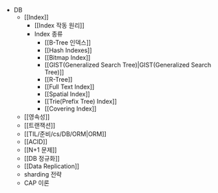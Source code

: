 * DB
	* [[Index]]
		* [[Index 작동 원리]]
		* Index 종류
			* [[B-Tree 인덱스]]
			* [[Hash Indexes]]
			* [[Bitmap Index]]
			* [[GIST(Generalized Search Tree)|GIST(Generalized Search Tree)]]
			* [[R-Tree]]
			* [[Full Text Index]]
			* [[Spatial Index]]
			* [[Trie(Prefix Tree) Index]]
			* [[Covering Index]]
	* [[영속성]]
	* [[트랜잭션]]
	* [[TIL/준비/cs/DB/ORM|ORM]]
	* [[ACID]]
	* [[N+1 문제]]
	* [[DB 정규화]]
	* [[Data Replication]]
	* sharding 전략
	* CAP 이론

